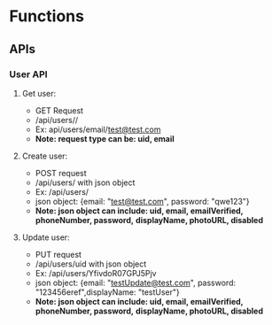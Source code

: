 
# Functions

## APIs

### User API


1. Get user:
    * GET Request
    * <Host url>/api/users/<request type>/<value>
    * Ex: api/users/email/test@test.com
    * **Note: request type can be: uid, email**


2. Create user:
     * POST request
     * <Host url>/api/users/ with json object
     * Ex: /api/users/ 
     * json object: {email: "test@test.com", password: "qwe123"}
     * **Note: json object can include: uid, email, emailVerified, phoneNumber, password,** **displayName, photoURL, disabled**


3. Update user:
    * PUT request
    * <Host url>/api/users/uid with json object
    * Ex: /api/users/YfivdoR07GPJ5Pjv
    * json object: {email: "testUpdate@test.com", password: "123456eref",displayName: "testUser"}
    * **Note: json object can include: uid, email, emailVerified, phoneNumber, password,** **displayName, photoURL, disabled**